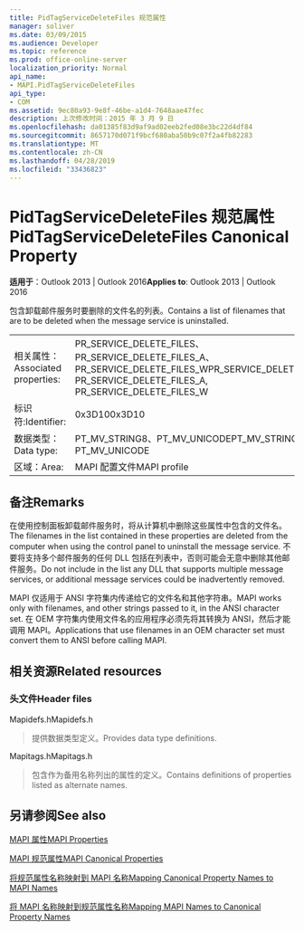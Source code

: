 ```yaml
---
title: PidTagServiceDeleteFiles 规范属性
manager: soliver
ms.date: 03/09/2015
ms.audience: Developer
ms.topic: reference
ms.prod: office-online-server
localization_priority: Normal
api_name:
- MAPI.PidTagServiceDeleteFiles
api_type:
- COM
ms.assetid: 9ec80a93-9e8f-46be-a1d4-7648aae47fec
description: 上次修改时间：2015 年 3 月 9 日
ms.openlocfilehash: da01385f83d9af9ad02eeb2fed08e3bc22d4df84
ms.sourcegitcommit: 8657170d071f9bcf680aba50b9c07f2a4fb82283
ms.translationtype: MT
ms.contentlocale: zh-CN
ms.lasthandoff: 04/28/2019
ms.locfileid: "33436823"
---
```

# <a name="pidtagservicedeletefiles-canonical-property"></a><span data-ttu-id="0f731-103">PidTagServiceDeleteFiles 规范属性</span><span class="sxs-lookup"><span data-stu-id="0f731-103">PidTagServiceDeleteFiles Canonical Property</span></span>

  
  
<span data-ttu-id="0f731-104">**适用于**：Outlook 2013 | Outlook 2016</span><span class="sxs-lookup"><span data-stu-id="0f731-104">**Applies to**: Outlook 2013 | Outlook 2016</span></span> 
  
<span data-ttu-id="0f731-105">包含卸载邮件服务时要删除的文件名的列表。</span><span class="sxs-lookup"><span data-stu-id="0f731-105">Contains a list of filenames that are to be deleted when the message service is uninstalled.</span></span>
  
|||
|:-----|:-----|
|<span data-ttu-id="0f731-106">相关属性：</span><span class="sxs-lookup"><span data-stu-id="0f731-106">Associated properties:</span></span>  <br/> |<span data-ttu-id="0f731-107">PR_SERVICE_DELETE_FILES、PR_SERVICE_DELETE_FILES_A、PR_SERVICE_DELETE_FILES_W</span><span class="sxs-lookup"><span data-stu-id="0f731-107">PR_SERVICE_DELETE_FILES, PR_SERVICE_DELETE_FILES_A, PR_SERVICE_DELETE_FILES_W</span></span>  <br/> |
|<span data-ttu-id="0f731-108">标识符:</span><span class="sxs-lookup"><span data-stu-id="0f731-108">Identifier:</span></span>  <br/> |<span data-ttu-id="0f731-109">0x3D10</span><span class="sxs-lookup"><span data-stu-id="0f731-109">0x3D10</span></span>  <br/> |
|<span data-ttu-id="0f731-110">数据类型：</span><span class="sxs-lookup"><span data-stu-id="0f731-110">Data type:</span></span>  <br/> |<span data-ttu-id="0f731-111">PT_MV_STRING8、PT_MV_UNICODE</span><span class="sxs-lookup"><span data-stu-id="0f731-111">PT_MV_STRING8, PT_MV_UNICODE</span></span>  <br/> |
|<span data-ttu-id="0f731-112">区域：</span><span class="sxs-lookup"><span data-stu-id="0f731-112">Area:</span></span>  <br/> |<span data-ttu-id="0f731-113">MAPI 配置文件</span><span class="sxs-lookup"><span data-stu-id="0f731-113">MAPI profile</span></span>  <br/> |
   
## <a name="remarks"></a><span data-ttu-id="0f731-114">备注</span><span class="sxs-lookup"><span data-stu-id="0f731-114">Remarks</span></span>

<span data-ttu-id="0f731-115">在使用控制面板卸载邮件服务时，将从计算机中删除这些属性中包含的文件名。</span><span class="sxs-lookup"><span data-stu-id="0f731-115">The filenames in the list contained in these properties are deleted from the computer when using the control panel to uninstall the message service.</span></span> <span data-ttu-id="0f731-116">不要将支持多个邮件服务的任何 DLL 包括在列表中，否则可能会无意中删除其他邮件服务。</span><span class="sxs-lookup"><span data-stu-id="0f731-116">Do not include in the list any DLL that supports multiple message services, or additional message services could be inadvertently removed.</span></span>
  
<span data-ttu-id="0f731-117">MAPI 仅适用于 ANSI 字符集内传递给它的文件名和其他字符串。</span><span class="sxs-lookup"><span data-stu-id="0f731-117">MAPI works only with filenames, and other strings passed to it, in the ANSI character set.</span></span> <span data-ttu-id="0f731-118">在 OEM 字符集内使用文件名的应用程序必须先将其转换为 ANSI，然后才能调用 MAPI。</span><span class="sxs-lookup"><span data-stu-id="0f731-118">Applications that use filenames in an OEM character set must convert them to ANSI before calling MAPI.</span></span>
  
## <a name="related-resources"></a><span data-ttu-id="0f731-119">相关资源</span><span class="sxs-lookup"><span data-stu-id="0f731-119">Related resources</span></span>

### <a name="header-files"></a><span data-ttu-id="0f731-120">头文件</span><span class="sxs-lookup"><span data-stu-id="0f731-120">Header files</span></span>

<span data-ttu-id="0f731-121">Mapidefs.h</span><span class="sxs-lookup"><span data-stu-id="0f731-121">Mapidefs.h</span></span>
  
> <span data-ttu-id="0f731-122">提供数据类型定义。</span><span class="sxs-lookup"><span data-stu-id="0f731-122">Provides data type definitions.</span></span>
    
<span data-ttu-id="0f731-123">Mapitags.h</span><span class="sxs-lookup"><span data-stu-id="0f731-123">Mapitags.h</span></span>
  
> <span data-ttu-id="0f731-124">包含作为备用名称列出的属性的定义。</span><span class="sxs-lookup"><span data-stu-id="0f731-124">Contains definitions of properties listed as alternate names.</span></span>
    
## <a name="see-also"></a><span data-ttu-id="0f731-125">另请参阅</span><span class="sxs-lookup"><span data-stu-id="0f731-125">See also</span></span>



[<span data-ttu-id="0f731-126">MAPI 属性</span><span class="sxs-lookup"><span data-stu-id="0f731-126">MAPI Properties</span></span>](mapi-properties.md)
  
[<span data-ttu-id="0f731-127">MAPI 规范属性</span><span class="sxs-lookup"><span data-stu-id="0f731-127">MAPI Canonical Properties</span></span>](mapi-canonical-properties.md)
  
[<span data-ttu-id="0f731-128">将规范属性名称映射到 MAPI 名称</span><span class="sxs-lookup"><span data-stu-id="0f731-128">Mapping Canonical Property Names to MAPI Names</span></span>](mapping-canonical-property-names-to-mapi-names.md)
  
[<span data-ttu-id="0f731-129">将 MAPI 名称映射到规范属性名称</span><span class="sxs-lookup"><span data-stu-id="0f731-129">Mapping MAPI Names to Canonical Property Names</span></span>](mapping-mapi-names-to-canonical-property-names.md)

